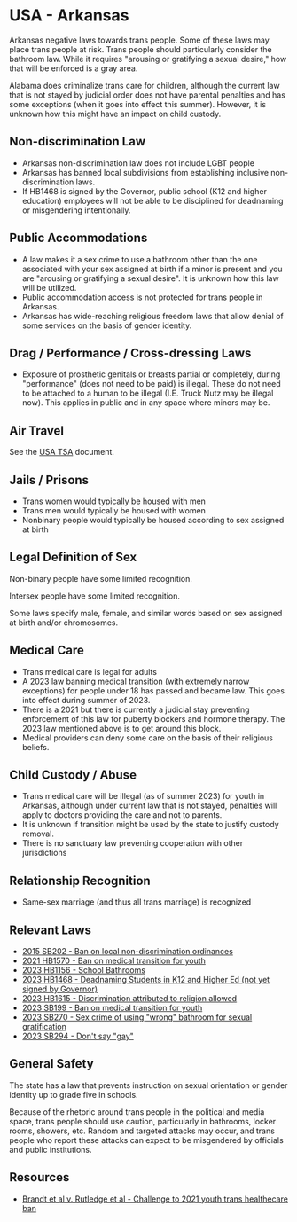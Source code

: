 # USA - Arkansas

Arkansas negative laws towards trans people. Some of these laws may
place trans people at risk. Trans people should particularly consider
the bathroom law. While it requires "arousing or gratifying a sexual
desire," how that will be enforced is a gray area.

Alabama does criminalize trans care for children, although the current
law that is not stayed by judicial order does not have parental
penalties and has some exceptions (when it goes into effect this summer).
However, it is unknown how this might have an impact on child custody.

## Non-discrimination Law

 * Arkansas non-discrimination law does not include LGBT people
 * Arkansas has banned local subdivisions from establishing inclusive
   non-discrimination laws.
 * If HB1468 is signed by the Governor, public school (K12 and higher
   education) employees will not be able to be disciplined for deadnaming
   or misgendering intentionally.

## Public Accommodations

 * A law makes it a sex crime to use a bathroom other than the one
   associated with your sex assigned at birth if a minor is present and
   you are "arousing or gratifying a sexual desire". It is unknown how
   this law will be utilized.
 * Public accommodation access is not protected for trans people in
   Arkansas.
 * Arkansas has wide-reaching religious freedom laws that allow denial of
   some services on the basis of gender identity.

## Drag / Performance / Cross-dressing Laws

 * Exposure of prosthetic genitals or breasts partial or
   completely, during "performance" (does not need to be paid) is
   illegal.  These do not need to be attached to a human
   to be illegal (I.E. Truck Nutz may be illegal now). This applies in
   public and in any space where minors may be.


## Air Travel

See the [USA TSA](../notes/tsa.md) document.

## Jails / Prisons

 * Trans women would typically be housed with men
 * Trans men would typically be housed with women
 * Nonbinary people would typically be housed according to sex
   assigned at birth

## Legal Definition of Sex

Non-binary people have some limited recognition.

Intersex people have some limited recognition.

Some laws specify male, female, and similar words based on sex assigned
at birth and/or chromosomes.

## Medical Care

 * Trans medical care is legal for adults
 * A 2023 law banning medical transition (with extremely narrow
   exceptions) for people under 18 has passed and became law. This goes
   into effect during summer of 2023.
 * There is a 2021 but there is currently a judicial stay preventing
   enforcement of this law for puberty blockers and hormone therapy.
   The 2023 law mentioned above is to get around this block.
 * Medical providers can deny some care on the basis of their religious
   beliefs.

## Child Custody / Abuse

 * Trans medical care will be illegal (as of summer 2023) for youth in
   Arkansas, although under current law that is not stayed, penalties
   will apply to doctors providing the care and not to parents.
 * It is unknown if transition might be used by the state to justify
   custody removal.
 * There is no sanctuary law preventing cooperation with other
   jurisdictions
 
## Relationship Recognition

 * Same-sex marriage (and thus all trans marriage) is recognized

## Relevant Laws

 * [2015 SB202 - Ban on local non-discrimination ordinances](https://www.arkleg.state.ar.us/Acts/Document?type=pdf&act=137&ddBienniumSession=2015%2F2015R)
 * [2021 HB1570 - Ban on medical transition for youth](https://legiscan.com/AR/text/HB1570/id/2362964)
 * [2023 HB1156 - School Bathrooms](https://legiscan.com/AR/text/HB1156/id/2756961)
 * [2023 HB1468 - Deadnaming Students in K12 and Higher Ed (not yet signed by Governor)](https://legiscan.com/AR/text/HB1468/id/2781770)
 * [2023 HB1615 - Discrimination attributed to religion allowed](https://legiscan.com/AR/text/HB1615/id/2781807)
 * [2023 SB199 - Ban on medical transition for youth](https://legiscan.com/AR/text/SB199/id/2745027)
 * [2023 SB270 - Sex crime of using "wrong" bathroom for sexual gratification](https://legiscan.com/AR/text/SB270/id/2781418)
 * [2023 SB294 - Don't say "gay"](https://legiscan.com/AR/text/SB294/id/2736770)

## General Safety

The state has a law that prevents instruction on sexual orientation or
gender identity up to grade five in schools.

Because of the rhetoric around trans people in the political and media
space, trans people should use caution, particularly in bathrooms,
locker rooms, showers, etc.  Random and targeted attacks may occur, and
trans people who report these attacks can expect to be misgendered by
officials and public institutions.

## Resources

 * [Brandt et al v. Rutledge et al - Challenge to 2021 youth trans healthecare ban](https://www.aclu.org/cases/brandt-et-al-v-rutledge-et-al)
